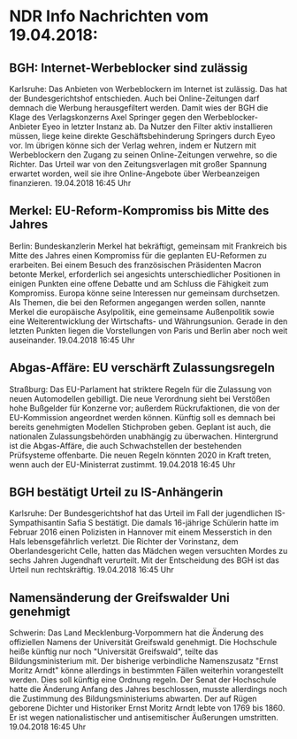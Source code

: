 # NDR Info Nachrichten vom 19.04.2018:


## BGH: Internet-Werbeblocker sind zulässig
Karlsruhe: Das Anbieten von Werbeblockern im Internet ist zulässig. Das hat der Bundesgerichtshof entschieden. Auch bei Online-Zeitungen darf demnach die Werbung herausgefiltert werden. Damit wies der BGH die Klage des Verlagskonzerns Axel Springer gegen den Werbeblocker-Anbieter Eyeo in letzter Instanz ab. Da Nutzer den Filter aktiv installieren müssen, liege keine direkte Geschäftsbehinderung Springers durch Eyeo vor. Im übrigen könne sich der Verlag wehren,  indem er Nutzern mit Werbeblockern den Zugang zu seinen Online-Zeitungen verwehre, so die Richter. Das Urteil war von den Zeitungsverlagen mit großer Spannung erwartet worden, weil sie ihre Online-Angebote über Werbeanzeigen finanzieren. 19.04.2018 16:45 Uhr 

## Merkel: EU-Reform-Kompromiss bis Mitte des Jahres
Berlin: Bundeskanzlerin Merkel hat bekräftigt, gemeinsam mit Frankreich bis Mitte des Jahres einen Kompromiss für die geplanten EU-Reformen zu erarbeiten. Bei einem Besuch des französischen Präsidenten Macron betonte Merkel, erforderlich sei angesichts unterschiedlicher Positionen in einigen Punkten eine offene Debatte und am Schluss die Fähigkeit zum Kompromiss. Europa könne seine Interessen nur gemeinsam durchsetzen. Als Themen, die bei den Reformen angegangen werden sollen, nannte Merkel die europäische Asylpolitik, eine gemeinsame Außenpolitik sowie eine Weiterentwicklung der Wirtschafts- und Währungsunion. Gerade in den letzten Punkten liegen die Vorstellungen von Paris und Berlin aber noch weit auseinander. 19.04.2018 16:45 Uhr 

## Abgas-Affäre: EU verschärft Zulassungsregeln
Straßburg: Das EU-Parlament hat striktere Regeln für die Zulassung von neuen Automodellen gebilligt. Die neue Verordnung sieht bei Verstößen hohe Bußgelder für Konzerne vor; außerdem Rückrufaktionen, die von der EU-Kommission angeordnet werden können. Künftig soll es demnach bei bereits genehmigten Modellen Stichproben geben. Geplant ist auch, die nationalen Zulassungsbehörden unabhängig zu überwachen. Hintergrund ist die Abgas-Affäre, die auch Schwachstellen der bestehenden Prüfsysteme offenbarte. Die neuen Regeln könnten 2020 in Kraft treten, wenn auch der EU-Ministerrat zustimmt. 19.04.2018 16:45 Uhr 

## BGH bestätigt Urteil zu IS-Anhängerin
Karlsruhe: Der Bundesgerichtshof hat das Urteil im Fall der jugendlichen IS-Sympathisantin Safia S bestätigt. Die damals 16-jährige Schülerin hatte im Februar 2016 einen Polizisten in Hannover mit einem Messerstich in den Hals lebensgefährlich verletzt. Die Richter der Vorinstanz, dem Oberlandesgericht Celle, hatten das Mädchen wegen versuchten Mordes zu sechs Jahren Jugendhaft verurteilt. Mit der Entscheidung des BGH ist das Urteil nun rechtskräftig. 19.04.2018 16:45 Uhr 

## Namensänderung der Greifswalder Uni genehmigt
Schwerin: Das Land Mecklenburg-Vorpommern hat die Änderung des offiziellen Namens der Universität Greifswald genehmigt. Die Hochschule heiße künftig nur noch "Universität Greifswald", teilte das Bildungsministerium mit. Der bisherige verbindliche Namenszusatz "Ernst Moritz Arndt" könne allerdings in bestimmten Fällen weiterhin vorangestellt werden. Dies soll künftig eine Ordnung regeln. Der Senat der Hochschule hatte die Änderung Anfang des Jahres beschlossen, musste allerdings noch die Zustimmung des Bildungsministeriums abwarten. Der auf Rügen geborene Dichter und Historiker Ernst Moritz Arndt lebte von 1769 bis 1860. Er ist wegen nationalistischer und antisemitischer Äußerungen umstritten. 19.04.2018 16:45 Uhr 
